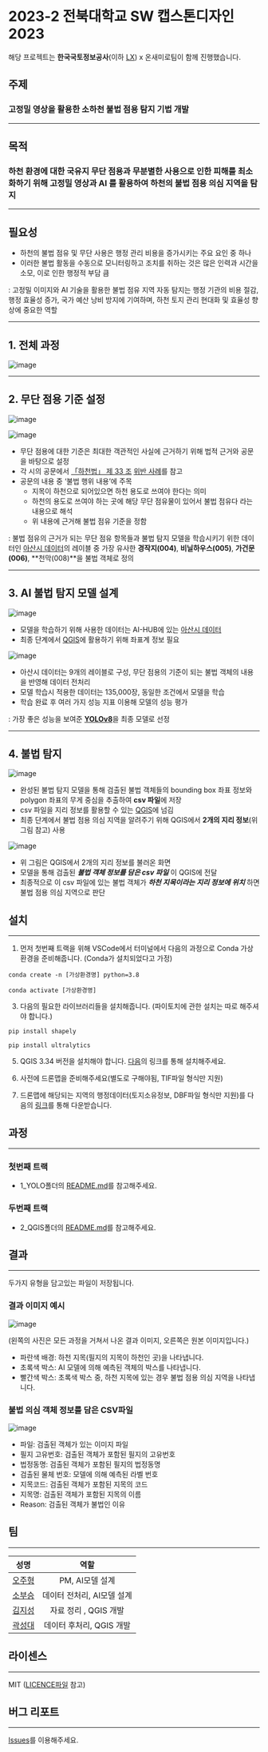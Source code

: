 # 2023-2 전북대학교 SW 캡스톤디자인 2023

해당 프로젝트는 **한국국토정보공사**(이하 [LX](https://www.lx.or.kr/kor.do)) x 온새미로팀이 함께 진행했습니다.
## 주제
### 고정밀 영상을 활용한 소하천 불법 점용 탐지 기법 개발
---
## 목적
### 하천 환경에 대한 국유지 무단 점용과 무분별한 사용으로 인한 피해를 최소화하기 위해 고정밀 영상과 AI 를 활용하여 하천의 불법 점용 의심 지역을 탐지
---
## 필요성
+ 하천의 불법 점유 및 무단 사용은 행정 관리 비용을 증가시키는 주요 요인 중 하나
+ 이러한 불법 활동을 수동으로 모니터링하고 조치를 취하는 것은 많은 인력과 시간을 소모, 이로 인한 행정적 부담 큼
  
: 고정밀 이미지와 AI 기술을 활용한 불법 점유 지역 자동 탐지는 행정 기관의 비용 절감, 행정 효율성 증가, 국가 예산 낭비 방지에 기여하며, 하천 토지 관리 현대화 및 효율성 향상에 중요한 역할

---

## 1. 전체 과정

![image](https://github.com/tjdeo1102/JBNU_Capstone-2023/assets/90824684/6f72dff2-bf0a-49a3-b364-f30eae4db030)

---

## 2. 무단 점용 기준 설정
![image](https://github.com/tjdeo1102/JBNU_Capstone-2023/assets/90824684/015ad2dc-2ae3-486b-b081-936503a96a01)

![image](https://github.com/tjdeo1102/JBNU_Capstone-2023/assets/90824684/94fda3d8-1973-443c-bbed-7ee0ff3fe635)

+ 무단 점용에 대한 기준은 최대한 객관적인 사실에 근거하기 위해 법적 근거와 공문을 바탕으로 설정
+ 각 시의 공문에서 [「하천법」 제 33 조](https://glaw.scourt.go.kr/wsjo/lawod/sjo192.do?lawodNm=%ED%95%98%EC%B2%9C%EB%B2%95&jomunNo=33&jomunGajiNo=0) [위반 사례](https://www.siheung.go.kr/main/saeol/gosi/view.do?seCode=01&&notAncmtMgtNo=64066&mId=0401040100)를 참고
+ 공문의 내용 중 ‘불법 행위 내용’에 주목
	+ 지목이 하천으로 되어있으면 하천 용도로 쓰여야 한다는 의미
	+ 하천의 용도로 쓰여야 하는 곳에 해당 무단 점유물이 있어서 불법 점유다 라는 내용으로 해석
   + 위 내용에 근거해 불법 점유 기준을 정함

: 불법 점유의 근거가 되는 무단 점유 항목들과 불법 탐지 모델을 학습시키기 위한 데이터인 [아산시 데이터](https://aihub.or.kr/aihubdata/data/view.do?currMenu=115&topMenu=100&dataSetSn=71387)의 레이블 중 가장 유사한 **경작지(004)**, **비닐하우스(005)**, **가건문(006)**, **천막(008)**을 불법 객체로 정의

---

## 3. AI 불법 탐지 모델 설계
![image](https://github.com/tjdeo1102/JBNU_Capstone-2023/assets/90824684/6b281661-936f-461c-b7f0-9c320b027fc8)

+ 모델을 학습하기 위해 사용한 데이터는 AI-HUB에 있는 [아산시 데이터](https://aihub.or.kr/aihubdata/data/view.do?currMenu=115&topMenu=100&dataSetSn=71387)
+ 최종 단계에서 [QGIS](https://qgis.org/ko/site/forusers/download.html#)에 활용하기 위해 좌표계 정보 필요
  
![image](https://github.com/tjdeo1102/JBNU_Capstone-2023/assets/90824684/ef5feac1-e042-447e-a771-436c295e7726)

+ 아산시 데이터는 9개의 레이블로 구성, 무단 점용의 기준이 되는 불법 객체의 내용을 반영해 데이터 전처리
+ 모델 학습시 적용한 데이터는 135,000장, 동일한 조건에서 모델을 학습
+ 학습 완료 후 여러 가지 성능 지표 이용해 모델의 성능 평가

: 가장 좋은 성능을 보여준 [**YOLOv8**](https://github.com/ultralytics/ultralytics)을 최종 모델로 선정

---

## 4. 불법 탐지
![image](https://github.com/tjdeo1102/JBNU_Capstone-2023/assets/90824684/9f32c695-1e5d-44ef-b8e5-372f186cd44f)

+ 완성된 불법 탐지 모델을 통해 검출된 불법 객체들의 bounding box 좌표 정보와 polygon 좌표의 무게 중심을 추출하여 **csv 파일**에 저장
+ csv 파일을 지리 정보를 활용할 수 있는 [QGIS](https://qgis.org/ko/site/forusers/download.html#)에 넘김
+ 최종 단계에서 불법 점용 의심 지역을 알려주기 위해 QGIS에서 **2개의 지리 정보**(위 그림 참고) 사용

![image](https://github.com/tjdeo1102/JBNU_Capstone-2023/assets/90824684/76633c77-b286-4ca5-baa7-ab6ac4a01ddd)

+ 위 그림은 QGIS에서 2개의 지리 정보를 불러온 화면
+ 모델을 통해 검출된 **_불법 객체 정보를 담은 csv 파일_** 이 QGIS에 전달
+ 최종적으로 이 csv 파일에 있는 불법 객체가 **_하천 지목이라는 지리 정보에 위치_** 하면 불법 점용 의심 지역으로 판단

## 설치
---

1. 먼저 첫번째 트랙을 위해 VSCode에서 터미널에서 다음의 과정으로 Conda 가상환경을 준비해줍니다. (Conda가 설치되었다고 가정)

```"
conda create -n [가상환경명] python=3.8
```
```"
conda activate [가상환경명]
```
   
3. 다음의 필요한 라이브러리들을 설치해줍니다. (파이토치에 관한 설치는 따로 해주셔야 합니다.)

```"
pip install shapely
```
```"
pip install ultralytics
```
   
5. QGIS 3.34 버전을 설치해야 합니다. [다음](https://download.qgis.org/downloads/)의 링크를 통해 설치해주세요.
   
6. 사전에 드론맵을 준비해주세요(별도로 구해야됨, TIF파일 형식만 지원)
   
7. 드론맵에 해당되는 지역의 행정데이터(토지소유정보, DBF파일 형식만 지원)를 다음의 [링크](http://openapi.nsdi.go.kr/nsdi/index.do)를 통해 다운받습니다.
   

## 과정
---

### 첫번째 트랙
+ 1_YOLO폴더의 [README.md](https://github.com/tjdeo1102/JBNU_Capstone-2023/blob/main/1_YOLO/README.md)를 참고해주세요.
   

### 두번째 트랙
+ 2_QGIS폴더의 [README.md](https://github.com/tjdeo1102/JBNU_Capstone-2023/tree/main/2_QGIS)를 참고해주세요.

## 결과
---
두가지 유형을 담고있는 파일이 저장됩니다.

### 결과 이미지 예시
![image](https://github.com/tjdeo1102/JBNU_Capstone-2023/assets/57614322/43c50c82-d033-4ab5-a975-a1885e5fca0b)

(왼쪽의 사진은 모든 과정을 거쳐서 나온 결과 이미지, 오른쪽은 원본 이미지입니다.)
 + 파란색 배경: 하천 지목(필지의 지목이 하천인 곳)을 나타냅니다.
 + 초록색 박스: AI 모델에 의해 예측된 객체의 박스를 나타냅니다.
 + 빨간색 박스: 초록색 박스 중, 하천 지목에 있는 경우 불법 점용 의심 지역을 나타냅니다.

### 불법 의심 객체 정보를 담은 CSV파일
![image](https://github.com/tjdeo1102/JBNU_Capstone-2023/assets/57614322/726f74d4-7a03-404d-9c5d-409daff6b2e3)
   + 파일: 검출된 객체가 있는 이미지 파일
   + 필지 고유번호: 검출된 객체가 포함된 필지의 고유번호
   + 법정동명: 검출된 객체가 포함된 필지의 법정동명
   + 검출된 물체 번호: 모델에 의해 예측된 라벨 번호
   + 지목코드: 검출된 객체가 포함된 지목의 코드
   + 지목명: 검출된 객체가 포함된 지목의 이름
   + Reason: 검출된 객체가 불법인 이유

## 팀
---

|성명|역할|
|:---:|:---:|
| [오주형](https://github.com/OH-JUHYONG) |   PM, AI모델 설계    |
| [소부승](https://github.com/bootkorea) | 데이터 전처리, AI모델 설계 |
| [김지성](https://github.com/zs0057) |  자료 정리 , QGIS 개발  |
| [곽성대](https://github.com/tjdeo1102) | 데이터 후처리, QGIS 개발 |

## 라이센스
---

MIT ([LICENCE파일](https://github.com/tjdeo1102/JBNU_Capstone-2023/blob/main/LICENSE) 참고)


## 버그 리포트
---

[Issues](https://github.com/tjdeo1102/JBNU_Capstone-2023/issues)를 이용해주세요.

